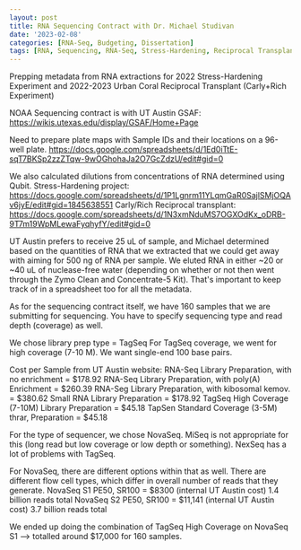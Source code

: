 ```yaml
---
layout: post
title: RNA Sequencing Contract with Dr. Michael Studivan
date: '2023-02-08'
categories: [RNA-Seq, Budgeting, Dissertation]
tags: [RNA, Sequencing, RNA-Seq, Stress-Hardening, Reciprocal Transplant, Michael, Budgeting]
---
```


Prepping metadata from RNA extractions for 2022 Stress-Hardening Experiment and 2022-2023 Urban Coral Reciprocal Transplant (Carly+Rich Experiment)

NOAA Sequencing contract is with UT Austin GSAF:
https://wikis.utexas.edu/display/GSAF/Home+Page

Need to prepare plate maps with Sample IDs and their locations on a 96-well plate. 
https://docs.google.com/spreadsheets/d/1Ed0iTtE-sqT7BKSp2zzZTqw-9wOGhohaJa2O7GcZdzU/edit#gid=0

We also calculated dilutions from concentrations of RNA determined using Qubit.
Stress-Hardening project: https://docs.google.com/spreadsheets/d/1P1Lgnrm11YLqmGaR0SajlSMjOQAv6jyE/edit#gid=1845638551
Carly/Rich Reciprocal transplant: https://docs.google.com/spreadsheets/d/1N3xmNduMS7OGXOdKx_oDRB-9T7m19WpMLewaFyqhyfY/edit#gid=0

UT Austin prefers to receive 25 uL of sample, and Michael determined based on the quantities of RNA that we extracted that we could get away with aiming for 500 ng of RNA per sample. We eluted RNA in either ~20 or ~40 uL of nuclease-free water (depending on whether or not then went through the Zymo Clean and Concentrate-5 Kit). That's important to keep track of in a spreadsheet too for all the metadata.

As for the sequencing contract itself, we have 160 samples that we are submitting for sequencing. You have to specify sequencing type and read depth (coverage) as well. 

We chose library prep type = TagSeq
For TagSeq coverage, we went for high coverage (7-10 M). 
We want single-end 100 base pairs.

Cost per Sample from UT Austin website: 
RNA-Seq Library Preparation, with no enrichment = $178.92
RNA-Seq Library Preparation, with poly(A) Enrichment = $260.39
RNA-Seg Library Preparation, with kibosomal kemov. = $380.62
Small RNA Library Preparation = $178.92
TagSeq High Coverage (7-10M) Library Preparation = $45.18
TapSen Standard Coverage (3-5M) thrar, Preparation = $45.18

For the type of sequencer, we chose NovaSeq. MiSeq is not appropriate for this (long read but low coverage or low depth or something). NexSeq has a lot of problems with TagSeq.

For NovaSeq, there are different options within that as well. There are different flow cell types, which differ in overall number of reads that they generate. 
NovaSeq S1 PE50, SR100 = $8300 (internal UT Austin cost) 1.4 billion reads total
NovaSeq S2 PE50, SR100 = $11,141 (internal UT Austin cost) 3.7 billion reads total

We ended up doing the combination of TagSeq High Coverage on NovaSeq S1 --> totalled around $17,000 for 160 samples.
